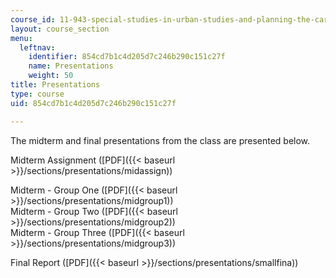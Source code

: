 ```yaml
---
course_id: 11-943-special-studies-in-urban-studies-and-planning-the-cardener-river-corridor-workshop-fall-2001
layout: course_section
menu:
  leftnav:
    identifier: 854cd7b1c4d205d7c246b290c151c27f
    name: Presentations
    weight: 50
title: Presentations
type: course
uid: 854cd7b1c4d205d7c246b290c151c27f

---
```


The midterm and final presentations from the class are presented below.

Midterm Assignment ([PDF]({{< baseurl >}}/sections/presentations/midassign))  
  
Midterm - Group One ([PDF]({{< baseurl >}}/sections/presentations/midgroup1))  
Midterm - Group Two ([PDF]({{< baseurl >}}/sections/presentations/midgroup2))  
Midterm - Group Three ([PDF]({{< baseurl >}}/sections/presentations/midgroup3))  
  
Final Report ([PDF]({{< baseurl >}}/sections/presentations/smallfina))